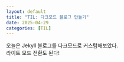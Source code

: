 ```yaml
---
layout: default
title: "TIL: 다크모드 블로그 만들기"
date: 2025-04-29
categories: [TIL]
---
```


오늘은 Jekyll 블로그를 다크모드로 커스텀해보았다.  
라이트 모드 전환도 된다!

